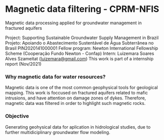 # Magnetic data filtering - CPRM-NFIS
Magnetic data processing applied for groundwater management in fractured aquifers

Project: Supporting Sustainable Groundwater Supply Management in Brazil
Projeto: Apoiando o Abastecimento Sustentável de Água Subterrânea no Brasil
PIN2020141000001
Fellow program: Newton International Fellowship Scheme (Cooperação Fundo Newton - Confap)
Intern: Luizemara Soares Alves Szameitat (luizemara@gmail.com)
This work is part of a internship report (Nov/2021)

### Why magnetic data for water resources?
Magnetic data is one of the most common geophysical tools for geological mapping. This work is foccused on fractured aquifers related to mafic intrusions, and have attention on damage zones of dykes. Therefore, magnetic data was filtered in order to highlight such magnetic rocks.
### Objective 
Generating geohysical data for aplication in hidrological studies, due to further multidiciplinary groundwater flow modeling.

